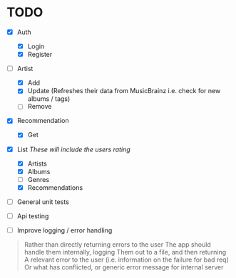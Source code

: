 # TODO

- [x] Auth
  - [x] Login
  - [x] Register
- [ ] Artist
  - [x] Add
  - [x] Update (Refreshes their data from MusicBrainz i.e. check for new albums / tags)
  - [ ] Remove
- [x] Recommendation
  - [x] Get
- [x] List
  *These will include the users rating*
  - [x] Artists
  - [x] Albums
  - [ ] Genres
  - [x] Recommendations

- [ ] General unit tests
- [ ] Api testing

- [ ] Improve logging / error handling

> Rather than directly returning errors to the user
> The app should handle them internally, logging
> Them out to a file, and then returning
> A relevant error to the user (i.e. information on the failure for bad req)
> Or what has conflicted, or generic error message for internal server
